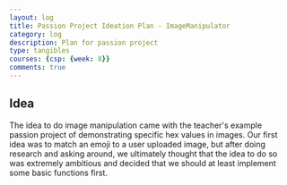 ```yaml
---
layout: log
title: Passion Project Ideation Plan - ImageManipulator
category: log
description: Plan for passion project
type: tangibles
courses: {csp: {week: 8}}
comments: true
---
```


## Idea
The idea to do image manipulation came with the teacher's example passion project of demonstrating specific hex values in images. Our first idea was to match an emoji to a user uploaded image, but after doing research and asking around, we ultimately thought that the idea to do so was extremely ambitious and decided that we should at least implement some basic functions first. 